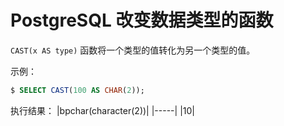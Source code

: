 # PostgreSQL 改变数据类型的函数

`CAST(x AS type)` 函数将一个类型的值转化为另一个类型的值。

示例：

``` sql
$ SELECT CAST(100 AS CHAR(2));
```

执行结果：
|bpchar(character(2))|
|-----|
|10|
